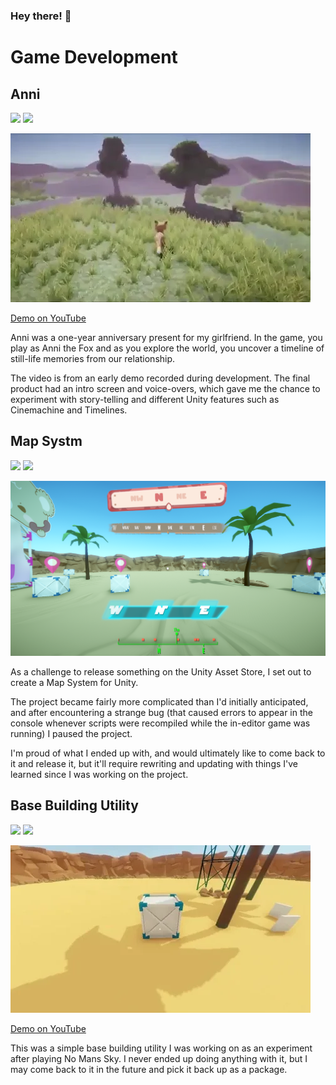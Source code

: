 ### Hey there! 👋

# Game Development

## Anni
![](https://img.shields.io/badge/Status-Finished-green.svg)
![](https://img.shields.io/badge/Project%20released%3F-Not%20yet-orange.svg)

[![](https://raw.githubusercontent.com/mrbeardy/mrbeardy/main/gifs/anni.gif)](https://www.youtube.com/watch?v=hQBMqvPvkPM)

[Demo on YouTube](https://www.youtube.com/watch?v=hQBMqvPvkPM)

Anni was a one-year anniversary present for my girlfriend. In the game, you play as Anni the Fox and as you explore the world, you uncover a timeline of still-life memories from our relationship.

The video is from an early demo recorded during development. The final product had an intro screen and voice-overs, which gave me the chance to experiment with story-telling and different Unity features such as Cinemachine and Timelines.

## Map Systm
![](https://img.shields.io/badge/Status-On%20hold-orange.svg)
![](https://img.shields.io/badge/Project%20released%3F-Not%20yet-orange.svg)

![](https://raw.githubusercontent.com/mrbeardy/mrbeardy/main/img/map_system.png)

As a challenge to release something on the Unity Asset Store, I set out to create a Map System for Unity.

The project became fairly more complicated than I'd initially anticipated, and after encountering a strange bug (that caused errors to appear in the console whenever scripts were recompiled while the in-editor game was running) I paused the project.

I'm proud of what I ended up with, and would ultimately like to come back to it and release it, but it'll require rewriting and updating with things I've learned since I was working on the project.

## Base Building Utility

![](https://img.shields.io/badge/Status-On%20hold-orange.svg)
![](https://img.shields.io/badge/Project%20released%3F-Not%20yet-orange.svg)

[![](https://raw.githubusercontent.com/mrbeardy/mrbeardy/main/gifs/base-building.gif)](https://www.youtube.com/watch?v=86XUdS2wcSY)

[Demo on YouTube](https://www.youtube.com/watch?v=86XUdS2wcSY)

This was a simple base building utility I was working on as an experiment after playing No Mans Sky. I never ended up doing anything with it, but I may come back to it in the future and pick it back up as a package.

<!--
**mrbeardy/mrbeardy** is a ✨ _special_ ✨ repository because its `README.md` (this file) appears on your GitHub profile.

Here are some ideas to get you started:

- 🔭 I’m currently working on ...
- 🌱 I’m currently learning ...
- 👯 I’m looking to collaborate on ...
- 🤔 I’m looking for help with ...
- 💬 Ask me about ...
- 📫 How to reach me: ...
- 😄 Pronouns: ...
- ⚡ Fun fact: ...
-->
